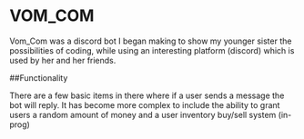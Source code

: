 # VOM_COM

Vom_Com was a discord bot I began making to show my younger sister the possibilities of coding, while using an interesting platform (discord) which is used by her and her friends.

##Functionality

There are a few basic items in there where if a user sends a message the bot will reply. It has become more complex to include the ability to grant users a random amount of money and a user inventory buy/sell system (in-prog)